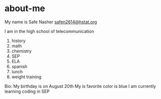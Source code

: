 # about-me
My name is Safe Nasher
safen2614@hstat.org

I am in the high school of telecommunication

1. history
2. math
3. chemistry
4. SEP
5. ELA
6. spanish
7. lunch
8. weight training 

Bio:
My birthday is on August 20th
My is favorite color is blue 
I am currently learning coding in SEP 
